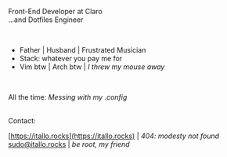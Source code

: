 Front-End Developer at Claro <br>
...and Dotfiles Engineer

<br>

- Father | Husband | Frustrated Musician
- Stack: whatever you pay me for
- Vim btw | Arch btw | *I threw my mouse away*

<br>

All the time: *Messing with my .config*

<br>
Contact: <br>

[https://itallo.rocks](https://itallo.rocks) | *404: modesty not found* <br>
[sudo@itallo.rocks](mailto:sudo@itallo.rocks) | *be root, my friend*
